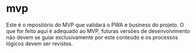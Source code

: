 # mvp
Este é o repositório do MVP que validará o PWA e business do projeto. O que for feito aqui é adequado ao MVP, futuras versões de desenvolvimento não devem se guiar exclusivamente por este conteúdo e os processos lógicos devem ser revistos.
